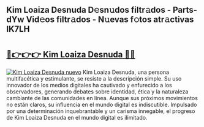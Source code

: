 ## Kim Loaiza Desnuda D𝚎sn𝚞dos filtr𝚊dos - Parts-dYw Vid𝚎os filtr𝚊dos - N𝚞evas f𝚘tos atr𝚊ctivas lK7LH

# <h2><a href="http://mbdktn.tromn.icu/?c=Kim+Loaiza+Desnuda">🔗👉👉👉 Kim Loaiza Desnuda 🔗🔗</a></h2>

[![Kim Loaiza Desnuda nuevo](https://i.imgur.com/pEAQMta.gif)](http://mbdktn.tromn.icu/?c=Kim+Loaiza+Desnuda)
Kim Loaiza Desnuda, una persona multifacética y estimulante, se resiste a la descripción simple. Su uso innovador de los medios digitales ha cautivado y enfurecido a los observadores, generando debates sobre identidad, ética y la naturaleza cambiante de las comunidades en línea. Aunque sus próximos movimientos no están claros, su influencia en el mundo digital es indiscutible. Impulsado por una determinación inquebrantable y un carisma innegable, el progreso de Kim Loaiza Desnuda en el mundo digital es ilimitado.
